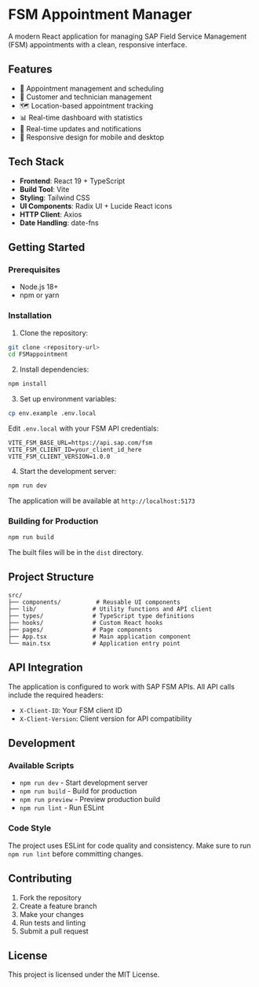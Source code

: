 # FSM Appointment Manager

A modern React application for managing SAP Field Service Management (FSM) appointments with a clean, responsive interface.

## Features

- 📅 Appointment management and scheduling
- 👥 Customer and technician management
- 🗺️ Location-based appointment tracking
- 📊 Real-time dashboard with statistics
- 🔄 Real-time updates and notifications
- 📱 Responsive design for mobile and desktop

## Tech Stack

- **Frontend**: React 19 + TypeScript
- **Build Tool**: Vite
- **Styling**: Tailwind CSS
- **UI Components**: Radix UI + Lucide React icons
- **HTTP Client**: Axios
- **Date Handling**: date-fns

## Getting Started

### Prerequisites

- Node.js 18+ 
- npm or yarn

### Installation

1. Clone the repository:
```bash
git clone <repository-url>
cd FSMappointment
```

2. Install dependencies:
```bash
npm install
```

3. Set up environment variables:
```bash
cp env.example .env.local
```

Edit `.env.local` with your FSM API credentials:
```env
VITE_FSM_BASE_URL=https://api.sap.com/fsm
VITE_FSM_CLIENT_ID=your_client_id_here
VITE_FSM_CLIENT_VERSION=1.0.0
```

4. Start the development server:
```bash
npm run dev
```

The application will be available at `http://localhost:5173`

### Building for Production

```bash
npm run build
```

The built files will be in the `dist` directory.

## Project Structure

```
src/
├── components/          # Reusable UI components
├── lib/                # Utility functions and API client
├── types/              # TypeScript type definitions
├── hooks/              # Custom React hooks
├── pages/              # Page components
├── App.tsx             # Main application component
└── main.tsx            # Application entry point
```

## API Integration

The application is configured to work with SAP FSM APIs. All API calls include the required headers:
- `X-Client-ID`: Your FSM client ID
- `X-Client-Version`: Client version for API compatibility

## Development

### Available Scripts

- `npm run dev` - Start development server
- `npm run build` - Build for production
- `npm run preview` - Preview production build
- `npm run lint` - Run ESLint

### Code Style

The project uses ESLint for code quality and consistency. Make sure to run `npm run lint` before committing changes.

## Contributing

1. Fork the repository
2. Create a feature branch
3. Make your changes
4. Run tests and linting
5. Submit a pull request

## License

This project is licensed under the MIT License.